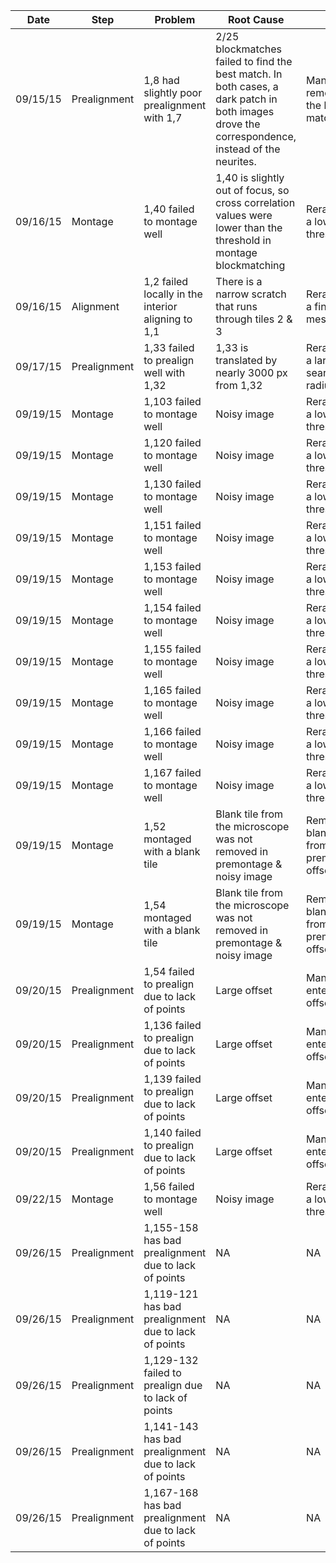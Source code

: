 | Date | Step | Problem | Root Cause | Fix | Rerendered |
| --- | --- | --- | --- | --- | --- |
| 09/15/15 | Prealignment | 1,8 had slightly poor prealignment with 1,7 | 2/25 blockmatches failed to find the best match. In both cases, a dark patch in both images drove the correspondence, instead of the neurites. | Manually removed the bad matches | Yes |
| 09/16/15 | Montage | 1,40 failed to montage well | 1,40 is slightly out of focus, so cross correlation values were lower than the threshold in montage blockmatching | Reran with a lower threshold | Yes |
| 09/16/15 | Alignment | 1,2 failed locally in the interior aligning to 1,1 | There is a narrow scratch that runs through tiles 2 & 3  | Reran with a finer mesh | Yes |
| 09/17/15 | Prealignment | 1,33 failed to prealign well with 1,32 | 1,33 is translated by nearly 3000 px from 1,32 | Reran with a larger search radius | Yes |
| 09/19/15 | Montage | 1,103 failed to montage well | Noisy image | Reran with a lower xc threshold | Yes |
| 09/19/15 | Montage | 1,120 failed to montage well | Noisy image | Reran with a lower xc threshold | Yes |
| 09/19/15 | Montage | 1,130 failed to montage well | Noisy image | Reran with a lower xc threshold | Yes |
| 09/19/15 | Montage | 1,151 failed to montage well | Noisy image | Reran with a lower xc threshold | Yes |
| 09/19/15 | Montage | 1,153 failed to montage well | Noisy image | Reran with a lower xc threshold | Yes |
| 09/19/15 | Montage | 1,154 failed to montage well | Noisy image | Reran with a lower xc threshold | Yes |
| 09/19/15 | Montage | 1,155 failed to montage well | Noisy image | Reran with a lower xc threshold | Yes |
| 09/19/15 | Montage | 1,165 failed to montage well | Noisy image | Reran with a lower xc threshold | Yes |
| 09/19/15 | Montage | 1,166 failed to montage well | Noisy image | Reran with a lower xc threshold | Yes |
| 09/19/15 | Montage | 1,167 failed to montage well | Noisy image | Reran with a lower xc threshold | Yes |
| 09/19/15 | Montage | 1,52 montaged with a blank tile | Blank tile from the microscope was not removed in premontage & noisy image | Removed blank tile from premontage offset file | Yes |
| 09/19/15 | Montage | 1,54 montaged with a blank tile | Blank tile from the microscope was not removed in premontage & noisy image | Removed blank tile from premontage offset file | Yes |
| 09/20/15 | Prealignment | 1,54 failed to prealign due to lack of points | Large offset | Manually entered offset | Yes |
| 09/20/15 | Prealignment | 1,136 failed to prealign due to lack of points | Large offset | Manually entered offset | Yes |
| 09/20/15 | Prealignment | 1,139 failed to prealign due to lack of points | Large offset | Manually entered offset | Yes |
| 09/20/15 | Prealignment | 1,140 failed to prealign due to lack of points | Large offset | Manually entered offset | Yes |
| 09/22/15 | Montage | 1,56 failed to montage well | Noisy image | Reran with a lower xc threshold | Yes |
| 09/26/15 | Prealignment | 1,155-158 has bad prealignment due to lack of points | NA | NA | No |
| 09/26/15 | Prealignment | 1,119-121 has bad prealignment due to lack of points | NA | NA | No |
| 09/26/15 | Prealignment | 1,129-132 failed to prealign due to lack of points | NA | NA | No |
| 09/26/15 | Prealignment | 1,141-143 has bad prealignment due to lack of points | NA | NA | No |
| 09/26/15 | Prealignment | 1,167-168 has bad prealignment due to lack of points | NA | NA | No |
